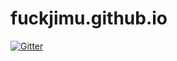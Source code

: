 # fuckjimu.github.io

[![Gitter](https://badges.gitter.im/fxxkjimu/fuckjimu.github.io.svg)](https://gitter.im/fxxkjimu/fuckjimu.github.io?utm_source=badge&utm_medium=badge&utm_campaign=pr-badge&utm_content=badge)